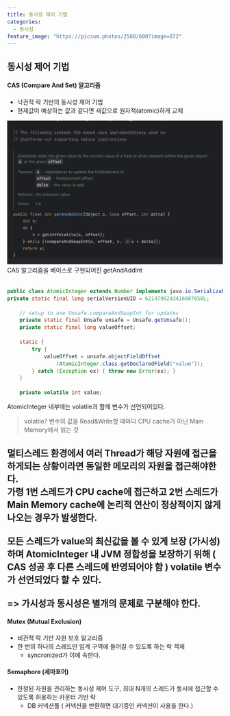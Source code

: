 ```yaml
---
title: 동시성 제어 기법
categories:
  - 동시성
feature_image: "https://picsum.photos/2560/600?image=872"
---
```


## 동시성 제어 기법

#### CAS (Compare And Set) 알고리즘
- 낙관적 락 기반의 동시성 제어 기법
- 현재값이 예상하는 값과 같다면 새값으로 원자적(atomic)하게 교체

![screenshot-202506010841.png](../assets/images/screenshot-202506010841.png)
CAS 알고리즘을 베이스로 구현되어진 getAndAddInt

```java

public class AtomicInteger extends Number implements java.io.Serializable {
private static final long serialVersionUID = 6214790243416807050L;

    // setup to use Unsafe.compareAndSwapInt for updates
    private static final Unsafe unsafe = Unsafe.getUnsafe();
    private static final long valueOffset;

    static {
        try {
            valueOffset = unsafe.objectFieldOffset
                (AtomicInteger.class.getDeclaredField("value"));
        } catch (Exception ex) { throw new Error(ex); }
    }

    private volatile int value;
```
AtomicInteger 내부에는 volatile과 함께 변수가 선언되어있다.
> volatile? 변수의 값을 Read&Write할 때마다 CPU cache가 아닌 Main Memory에서 읽는 것

멀티스레드 환경에서 여러 Thread가 해당 자원에 접근을 하게되는 상황이라면 동일한 메모리의 자원을 접근해야한다.
<br> 가령 1번 스레드가 CPU cache에 접근하고 2번 스레드가 Main Memory cache에 논리적 연산이 정상적이지 않게 나오는 경우가 발생한다.
<br><br>
모든 스레드가 value의 최신값을 볼 수 있게 보장 (가시성)하며 AtomicInteger 내 JVM 정합성을 보장하기 위해 ( CAS 성공 후 다른 스레드에 반영되어야 함 ) volatile 변수가 선언되었다 할 수 있다.
<br><br>
=> 가시성과 동시성은 별개의 문제로 구분해야 한다.
---

#### Mutex (Mutual Exclusion)
- 비관적 락 기반 자원 보호 알고리즘
- 한 번의 하나의 스레드만 임계 구역에 들어갈 수 있도록 하는 락 객체
    - syncronized가 이에 속한다.

#### Semaphore (세마포어)
- 한정된 자원을 관리하는 동시성 제어 도구, 최대 N개의 스레드가 동시에 접근할 수 있도록 허용하는 카운터 기반 락
    - DB 커넥션풀 ( 커넥션을 반환하면 대기중인 커넥션이 사용을 한다.)